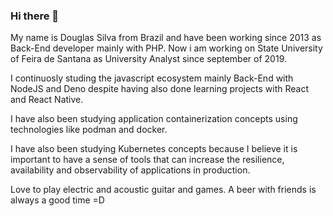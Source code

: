 ### Hi there 👋

My name is Douglas Silva from Brazil and have been working since 2013 as Back-End developer mainly with PHP. Now i am working on State University of Feira de Santana as University Analyst since september of 2019.

I continuosly studing the javascript ecosystem mainly Back-End with NodeJS and Deno despite having also done learning projects with React and React Native.

I have also been studying application containerization concepts using technologies like podman and docker.

I have also been studying Kubernetes concepts because I believe it is important to have a sense of tools that can increase the resilience, availability and observability of applications in production.

Love to play electric and acoustic guitar and games. A beer with friends is always a good time =D

<!--
**dougecomp/dougecomp** is a ✨ _special_ ✨ repository because its `README.md` (this file) appears on your GitHub profile.

Here are some ideas to get you started:

- 🔭 I’m currently working on ...
- 🌱 I’m currently learning ...
- 👯 I’m looking to collaborate on ...
- 🤔 I’m looking for help with ...
- 💬 Ask me about ...
- 📫 How to reach me: ...
- 😄 Pronouns: ...
- ⚡ Fun fact: ...
-->
